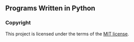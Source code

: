 ## Programs Written in Python

### Copyright
This project is licensed under the terms of the [MIT license](/LICENSE).
